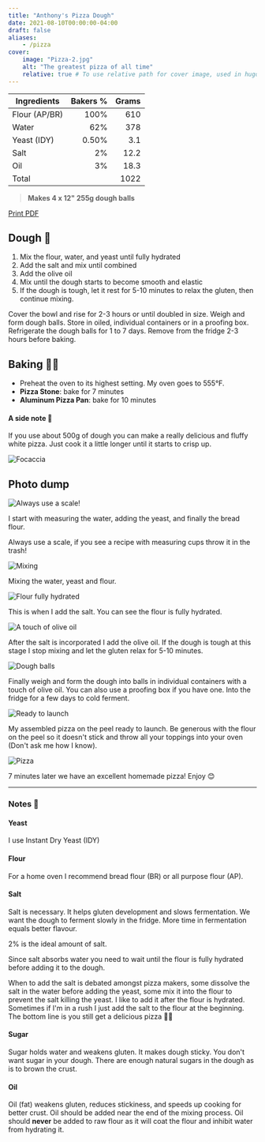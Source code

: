 ```yaml
---
title: "Anthony's Pizza Dough"
date: 2021-08-10T00:00:00-04:00
draft: false
aliases:
    - /pizza
cover:
    image: "Pizza-2.jpg"
    alt: "The greatest pizza of all time"
    relative: true # To use relative path for cover image, used in hugo Page-bundles
---
```


| Ingredients   | Bakers % | Grams |
| ------------- | -------: | ----: |
| Flour (AP/BR) | 100%     | 610   |
| Water         | 62%      | 378   |
| Yeast (IDY)   | 0.50%    | 3.1   |
| Salt          | 2%       | 12.2  |
| Oil           | 3%       | 18.3  |
| Total         |          | 1022  |

>**Makes 4 x 12" 255g dough balls**

[Print PDF](pizza.pdf)

## Dough 🍕

1. Mix the flour, water, and yeast until fully hydrated
2. Add the salt and mix until combined
3. Add the olive oil
4. Mix until the dough starts to become smooth and elastic
5. If the dough is tough, let it rest for 5-10 minutes to relax the gluten, then continue mixing.

Cover the bowl and rise for 2-3 hours or until doubled in size. Weigh and form dough balls. Store in oiled, individual containers or in a proofing box. Refrigerate the dough balls for 1 to 7 days. Remove from the fridge 2-3 hours before baking.

## Baking 👨‍🍳

* Preheat the oven to its highest setting. My oven goes to 555°F.
* **Pizza Stone**: bake for 7 minutes
* **Aluminum Pizza Pan**: bake for 10 minutes

#### A side note 📝

If you use about 500g of dough you can make a really delicious and fluffy white pizza. Just cook it a little longer until it starts to crisp up.

![Focaccia](focaccia-min.jpg)

## Photo dump

![Always use a scale!](Pizza-3.jpg)

I start with measuring the water, adding the yeast, and finally the bread flour.

Always use a scale, if you see a recipe with measuring cups throw it in the trash! 
 
![Mixing](Pizza-4.jpg)

Mixing the water, yeast and flour.

![Flour fully hydrated](Pizza-5.jpg)

This is when I add the salt. You can see the flour is fully hydrated.

![A touch of olive oil](Pizza-6.jpg)

After the salt is incorporated I add the olive oil. If the dough is tough at this stage I stop mixing and let the gluten relax for 5-10 minutes.

![Dough balls](Pizza-7.jpg)

Finally weigh and form the dough into balls in individual containers with a touch of olive oil. You can also use a proofing box if you have one. Into the fridge for a few days to cold ferment.

![Ready to launch](Pizza-1.jpg)

My assembled pizza on the peel ready to launch. Be generous with the flour on the peel so it doesn't stick and throw all your toppings into your oven (Don't ask me how I know).

![Pizza](Pizza-2.jpg)

7 minutes later we have an excellent homemade pizza! Enjoy 😊

---

### Notes 📝

#### Yeast

I use Instant Dry Yeast (IDY)

#### Flour

For a home oven I recommend bread flour (BR) or all purpose flour (AP).   

#### Salt

Salt is necessary. It helps gluten development and slows fermentation. We want the dough to ferment slowly in the fridge. More time in fermentation equals better flavour.

2% is the ideal amount of salt.

Since salt absorbs water you need to wait until the flour is fully hydrated before adding it to the dough.

When to add the salt is debated amongst pizza makers, some dissolve the salt in the water before adding the yeast, some mix it into the flour to prevent the salt killing the yeast. I like to add it after the flour is hydrated. Sometimes if I'm in a rush I just add the salt to the flour at the beginning. The bottom line is you still get a delicious pizza 🤷‍♂️

#### Sugar

Sugar holds water and weakens gluten. It makes dough sticky. You don't want sugar in your dough. There are enough natural sugars in the dough as is to brown the crust.

#### Oil

Oil (fat) weakens gluten, reduces stickiness, and speeds up cooking for better crust. Oil should be added near the end of the mixing process. Oil should **never** be added to raw flour as it will coat the flour and inhibit water from hydrating it. 

